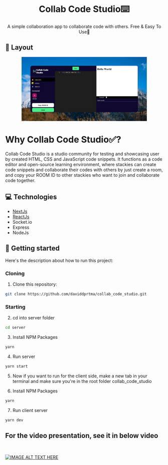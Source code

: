 <h1 align="center" style="font-weight: bold;">Collab Code Studio⌨️</h1>
<p align="center">A simple collaboration app to collaborate code with others. Free & Easy To Use🎉</p>
<h2 id="layout">🎨 Layout</h2>
<p align="center">
<img src="https://github.com/daviddprtma/collab_code_studio/blob/009b373f1c4e68e7ba8b9caba0c365e930955d3b/public/collabcodestudio.png" alt="Random Image" width="400px">
</p>

# Why Collab Code Studio✅?
Collab Code Studio is a studio community for testing and showcasing user by created HTML, CSS and JavaScript code snippets. It functions as a code editor and open-source learning environment, where stackies can create code snippets and collaborate their codes with others by just create a room, and copy your ROOM ID to other stackies who want to join and collaborate code together.

<h2 id="technologies">💻 Technologies</h2>

* [NextJs](https://nextjs.org/)
* [ReactJs](https://reactjs.org/)
* Socket.io
* Express
* NodeJs

<h2 id="started">🚀 Getting started</h2>

Here's the description about how to run this project:

<h3>Cloning</h3>

1. Clone this repository: 

```bash
git clone https://github.com/daviddprtma/collab_code_studio.git
```

<h3>Starting</h3>

2. cd into server folder 
```bash
cd server
```
3. Install NPM Packages
```bash
yarn
```
4. Run server
```bash
yarn start
```
5. Now if you want to run for the client side, make a new tab in your terminal and make sure you're in the root folder collab_code_studio

6. Install NPM Packages
```bash
yarn
```
7. Run client server
```bash
yarn dev
```

## For the video presentation, see it in below video
<br>

[![IMAGE ALT TEXT HERE](https://img.youtube.com/vi/ZKMy4XgnLxo/0.jpg)](https://www.youtube.com/watch?v=ZKMy4XgnLxo)
